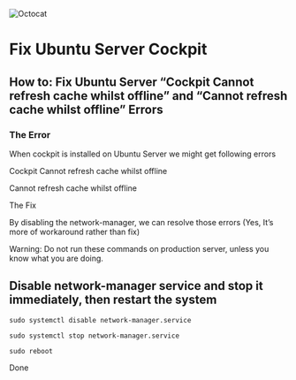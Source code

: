 ![Octocat](https://user-images.githubusercontent.com/66946245/230781504-af5ff2a1-db16-42a0-9dac-9401c7a857e5.png "Github logo") 
# Fix Ubuntu Server Cockpit
## How to: Fix Ubuntu Server “Cockpit Cannot refresh cache whilst offline” and “Cannot refresh cache whilst offline” Errors

### The Error

When cockpit is installed on Ubuntu Server  we might get following errors

Cockpit Cannot refresh cache whilst offline

Cannot refresh cache whilst offline

The Fix

By disabling the network-manager, we can resolve those errors (Yes, It’s more of workaround rather than fix)

Warning: Do not run these commands on production server, unless you know what you are doing.

## Disable network-manager service and stop it immediately, then restart the system

```
sudo systemctl disable network-manager.service
```
```
sudo systemctl stop network-manager.service
```
```
sudo reboot
```
Done

